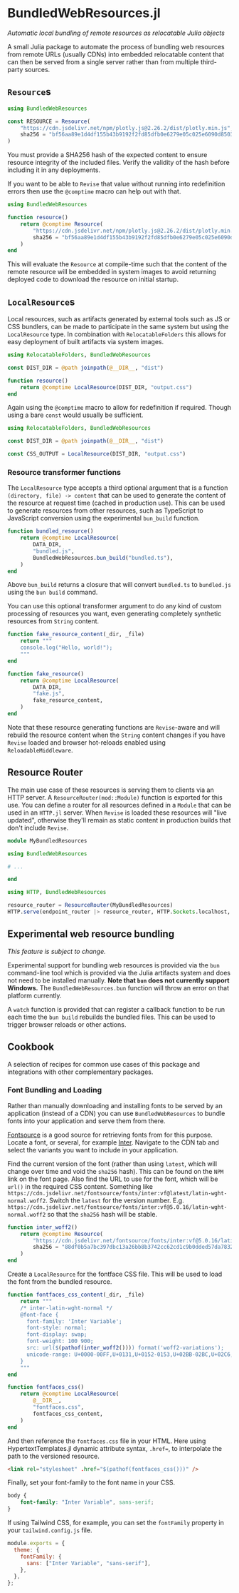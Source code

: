# BundledWebResources.jl

_Automatic local bundling of remote resources as relocatable Julia objects_

A small Julia package to automate the process of bundling web resources from
remote URLs (usually CDNs) into embedded relocatable content that can then be
served from a single server rather than from multiple third-party sources.

## `Resource`s

```julia
using BundledWebResources

const RESOURCE = Resource(
    "https://cdn.jsdelivr.net/npm/plotly.js@2.26.2/dist/plotly.min.js";
    sha256 = "bf56aa89e1d4df155b43b9192f2fd85dfb0e6279e05c025e6090d8503d004608",
)
```

You must provide a SHA256 hash of the expected content to ensure resource
integrity of the included files. Verify the validity of the hash before
including it in any deployments.

If you want to be able to `Revise` that value without running into redefinition errors
then use the `@comptime` macro can help out with that.

```julia
using BundledWebResources

function resource()
    return @comptime Resource(
        "https://cdn.jsdelivr.net/npm/plotly.js@2.26.2/dist/plotly.min.js";
        sha256 = "bf56aa89e1d4df155b43b9192f2fd85dfb0e6279e05c025e6090d8503d004608",
    )
end
```

This will evaluate the `Resource` at compile-time such that the content of the
remote resource will be embedded in system images to avoid returning deployed
code to download the resource on initial startup.

## `LocalResource`s

Local resources, such as artifacts generated by external tools such as JS or
CSS bundlers, can be made to participate in the same system but using the
`LocalResource` type. In combination with `RelocatableFolders` this allows for
easy deployment of built artifacts via system images.

```julia
using RelocatableFolders, BundledWebResources

const DIST_DIR = @path joinpath(@__DIR__, "dist")

function resource()
    return @comptime LocalResource(DIST_DIR, "output.css")
end
```

Again using the `@comptime` macro to allow for redefinition if required. Though
using a bare `const` would usually be sufficient.

```julia
using RelocatableFolders, BundledWebResources

const DIST_DIR = @path joinpath(@__DIR__, "dist")

const CSS_OUTPUT = LocalResource(DIST_DIR, "output.css")
```

### Resource transformer functions

The `LocalResource` type accepts a third optional argument that is a function
`(directory, file) -> content` that can be used to generate the content of the
resource at request time (cached in production use). This can be used to
generate resources from other resources, such as TypeScript to JavaScript conversion
using the experimental `bun_build` function.

```julia
function bundled_resource()
    return @comptime LocalResource(
        DATA_DIR,
        "bundled.js",
        BundledWebResources.bun_build("bundled.ts"),
    )
end
```

Above `bun_build` returns a closure that will convert `bundled.ts` to `bundled.js`
using the `bun build` command.

You can use this optional transformer argument to do any kind of custom
processing of resources you want, even generating completely synthetic resources
from `String` content.

```julia
function fake_resource_content(_dir, _file)
    return """
    console.log("Hello, world!");
    """
end

function fake_resource()
    return @comptime LocalResource(
        DATA_DIR,
        "fake.js",
        fake_resource_content,
    )
end
```

Note that these resource generating functions are `Revise`-aware and will
rebuild the resource content when the `String` content changes if you have
`Revise` loaded and browser hot-reloads enabled using `ReloadableMiddleware`.

## Resource Router

The main use case of these resources is serving them to clients via an HTTP
server. A `ResourceRouter(mod::Module)` function is exported for this use. You
can define a router for all resources defined in a `Module` that can be used in
an `HTTP.jl` server. When `Revise` is loaded these resources will "live
updated", otherwise they'll remain as static content in production builds that
don't include `Revise`.

```julia
module MyBundledResources

using BundledWebResources

# ...

end

using HTTP, BundledWebResources

resource_router = ResourceRouter(MyBundledResources)
HTTP.serve(endpoint_router |> resource_router, HTTP.Sockets.localhost, 8080)
```

## Experimental web resource bundling

*This feature is subject to change.*

Experimental support for bundling web resources is provided via the `bun`
command-line tool which is provided via the Julia artifacts system and does not
need to be installed manually. **Note that `bun` does not currently support
Windows.** The `BundledWebResources.bun` function will throw an error on that
platform currently.

A `watch` function is provided that can register a callback function to be run
each time the `bun build` rebuilds the bundled files. This can be used to
trigger browser reloads or other actions.

## Cookbook

A selection of recipes for common use cases of this package and integrations
with other complementary packages.

### Font Bundling and Loading

Rather than manually downloading and installing fonts to be served by an
application (instead of a CDN) you can use `BundledWebResources` to bundle
fonts into your application and serve them from there.

[Fontsource](https://fontsource.org) is a good source for retrieving fonts from
for this purpose. Locate a font, or several, for example
[Inter](https://fontsource.org/fonts/inter). Navigate to the CDN tab and select
the variants you want to include in your application.

Find the current version of the font (rather than using `latest`, which will
change over time and void the `sha256` hash). This can be found on the `NPM`
link on the font page. Also find the URL to use for the font, which will be
`url()` in the required CSS content. Something like
`https://cdn.jsdelivr.net/fontsource/fonts/inter:vf@latest/latin-wght-normal.woff2`.
Switch the `latest` for the version number. E.g.
`https://cdn.jsdelivr.net/fontsource/fonts/inter:vf@5.0.16/latin-wght-normal.woff2`
so that the `sha256` hash will be stable.

```julia
function inter_woff2()
    return @comptime Resource(
        "https://cdn.jsdelivr.net/fontsource/fonts/inter:vf@5.0.16/latin-wght-normal.woff2";
        sha256 = "88df0b5a7bc397dbc13a26bb8b3742cc62cd1c9b0dded57da7832416d6f52f42",
    )
end
```

Create a `LocalResource` for the fontface CSS file. This will be used to load the
font from the bundled resource.

```julia
function fontfaces_css_content(_dir, _file)
    return """
    /* inter-latin-wght-normal */
    @font-face {
      font-family: 'Inter Variable';
      font-style: normal;
      font-display: swap;
      font-weight: 100 900;
      src: url($(pathof(inter_woff2()))) format('woff2-variations');
      unicode-range: U+0000-00FF,U+0131,U+0152-0153,U+02BB-02BC,U+02C6,U+02DA,U+02DC,U+0300-0301,U+0303-0304,U+0308-0309,U+0323,U+0329,U+2000-206F,U+2074,U+20AC,U+2122,U+2191,U+2193,U+2212,U+2215,U+FEFF,U+FFFD;
    }
    """
end

function fontfaces_css()
    return @comptime LocalResource(
        @__DIR__,
        "fontfaces.css",
        fontfaces_css_content,
    )
end
```

And then reference the `fontfaces.css` file in your HTML. Here using
HypertextTemplates.jl dynamic attribute syntax, `.href=`, to interpolate the
path to the versioned resource.

```html
<link rel="stylesheet" .href="$(pathof(fontfaces_css()))" />
```

Finally, set your font-family to the font name in your CSS.

```css
body {
    font-family: "Inter Variable", sans-serif;
}
```

If using Tailwind CSS, for example, you can set the `fontFamily` property in
your `tailwind.config.js` file.

```js
module.exports = {
  theme: {
    fontFamily: {
      sans: ["Inter Variable", "sans-serif"],
    },
  },
};
```
